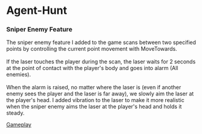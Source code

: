 # Agent-Hunt

### Sniper Enemy Feature
The sniper enemy feature I added to the game scans between two specified points by controlling the current point movement with MoveTowards. 
<br/><br/>If the laser touches the player during the scan, the laser waits for 2 seconds at the point of contact with the player's body and goes into alarm (All enemies).
<br/><br/>When the alarm is raised, no matter where the laser is (even if another enemy sees the player and the laser is far away), we slowly aim the laser at the player's head.
I added vibration to the laser to make it more realistic when the sniper enemy aims the laser at the player's head and holds it steady.

[Gameplay](https://youtube.com/shorts/V0ldDtvo2dU)
